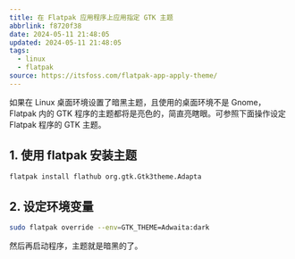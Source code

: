 ```yaml
---
title: 在 Flatpak 应用程序上应用指定 GTK 主题
abbrlink: f8720f38
date: 2024-05-11 21:48:05
updated: 2024-05-11 21:48:05
tags:
  - linux
  - flatpak
source: https://itsfoss.com/flatpak-app-apply-theme/
---
```


如果在 Linux 桌面环境设置了暗黑主题，且使用的桌面环境不是 Gnome， Flatpak 内的 GTK 程序的主题都将是亮色的，简直亮瞎眼。可参照下面操作设定 Flatpak 程序的 GTK 主题。

## 1. 使用 flatpak 安装主题
```bash
flatpak install flathub org.gtk.Gtk3theme.Adapta
```

## 2. 设定环境变量
```bash
sudo flatpak override --env=GTK_THEME=Adwaita:dark
```

然后再启动程序，主题就是暗黑的了。

